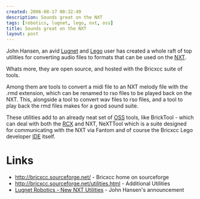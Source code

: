 ```yaml
---
created: 2006-08-17 00:32:49
description: Sounds great on the NXT
tags: [robotics, lugnet, lego, nxt, oss]
title: Sounds great on the NXT
layout: post
---
```

John Hansen, an avid [Lugnet](Lugnet "Lego Users Group Network") and [Lego](Lego "The best known construction toy") user has created a whole raft of top utilities for converting audio files to formats that can be used on the [NXT](NXT "Legos NeXT generation robotics kit").

Whats more, they are open source, and hosted with the Bricxcc suite of tools.

Among them are tools to convert a midi file to an NXT melody file with the .rmd extension, which can be renamed to rso files to be played back on the NXT. This, alongside a tool to convert wav files to rso files, and a tool to play back the rmd files makes for a good sound suite.

These utilities add to an already neat set of [OSS](OpenSourceOSS "Open Source Software") tools, like BrickTool - which can deal with both the [RCX](RCX "The Lego Robot Command Explorer") and NXT, NeXTTool which is a suite designed for communicating with the NXT via Fantom and of course the Bricxcc Lego developer [IDE](IDETool "Integrated Development Environment") itself.

# Links

* <a href="http://bricxcc.sourceforge.net/">http://bricxcc.sourceforge.net/</a> - Bricxcc home on sourceforge
* <a href="http://bricxcc.sourceforge.net/utilities.html">http://bricxcc.sourceforge.net/utilities.html</a> - Additional Utilities
* <a href="http://news.lugnet.com/robotics/nxt/?n=84">Lugnet Robotics - New NXT Utilities</a> - John Hansen's announcement
